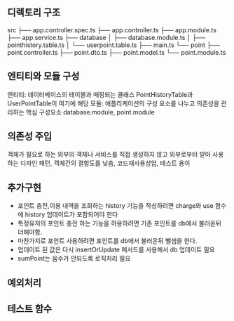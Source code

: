 ## 디렉토리 구조
src
├── app.controller.spec.ts
├── app.controller.ts
├── app.module.ts
├── app.service.ts
├── database
│   ├── database.module.ts
│   ├── pointhistory.table.ts
│   └── userpoint.table.ts
├── main.ts
└── point
    ├── point.controller.ts
    ├── point.dto.ts
    ├── point.model.ts
    └── point.module.ts


## 엔티티와 모듈 구성
엔티티:  데이터베이스의 테이블과 매핑되는 클래스 PointHistoryTable과 UserPointTable이 여기에 해당
모듈: 애플리케이션의 구성 요소를 나누고 의존성을 관리하는 핵심 구성요소 database.module, point.module

## 의존성 주입
객체가 필요로 하는 외부의 객체나 서비스를 직접 생성하지 않고 외부로부터 받아 사용하는 디자인 패턴, 객체간의 결합도를 낮춤, 코드재사용성업, 테스트 용이


## 추가구현
- 포인트 충전,이용 내역을 조회하는 history 기능을 작성하려면 charge와 use 함수에 history 업데이트가 포함되어야 한다 
- 특정유저의 포인트 충전 하는 기능을 하용하려면 기존 포인트를 db에서 불러온뒤 더해야함. 
- 마찬가지로 포인트 사용하려면 포인트를 db에서 불러온뒤 뺄셈을 한다. 
- 업데이트 된 값은 다시 insertOrUpdate 메서드를 사용해서 db 업데이트 필요
- sumPoint는 음수가 안되도록 로직처리 필요

## 예외처리

## 테스트 함수
